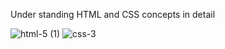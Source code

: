 Under standing HTML and CSS concepts in detail

![html-5 (1)](https://github.com/varunsethi1121/Understanding-HTML-CSS-Concepts/assets/149794469/4cf5c57d-584f-4482-9800-e6162dbb5971) ![css-3](https://github.com/varunsethi1121/Understanding-HTML-CSS-Concepts/assets/149794469/3c148386-026a-4b12-b5ba-970a2c1102c4)
